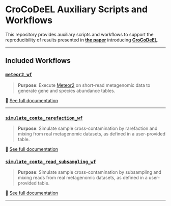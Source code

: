 # CroCoDeEL Auxiliary Scripts and Workflows

This repository provides auxiliary scripts and workflows to support the reproducibility of results presented in **[the paper](https://doi.org/10.1101/2025.01.15.633153 )** introducing **[CroCoDeEL](https://github.com/metagenopolis/CroCoDeEL)**.


---

## Included Workflows

### [`meteor2_wf`](./meteor2_wf)

> **Purpose**: Execute [Meteor2](https://github.com/metagenopolis/Meteor) on short-read metagenomic data to generate gene and species abundance tables.

📘 [See full documentation](./meteor2_wf/README.md)

---

### [`simulate_conta_rarefaction_wf`](./simulate_conta_rarefaction_wf)

> **Purpose**: Simulate sample cross-contamination by rarefaction and mixing from real metagenomic datasets, as defined in a user-provided table.

📘 [See full documentation](./simulate_conta_read_subsampling_wf/README.md)


### [`simulate_conta_read_subsampling_wf`](./simulate_conta_read_subsampling_wf)

> **Purpose**: Simulate sample cross-contamination by subsampling and mixing reads from real metagenomic datasets, as defined in a user-provided table.

📘 [See full documentation](./simulate_conta_read_subsampling_wf/README.md)

---

